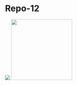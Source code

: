 # Repo-12
![](https://github.com/B-Division-2021-2022-Odd/Repo-12/blob/main/IMG_5886.JPG|width=50)
<img src="https://camo.githubusercontent.com/..." data-canonical-src="https://github.com/B-Division-2021-2022-Odd/Repo-12/blob/main/IMG_5886.JPG" width="200" height="200" />
